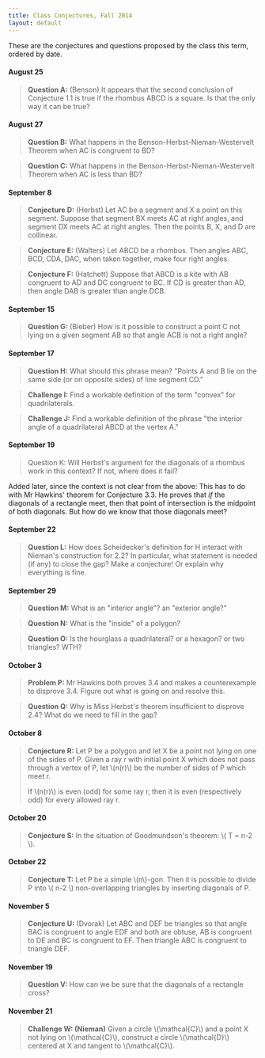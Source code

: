```yaml
---
title: Class Conjectures, Fall 2014
layout: default
---
```


These are the conjectures and questions proposed by the class this term,
ordered by date.

#### August 25

> **Question A:** (Benson) It appears that the second conclusion of Conjecture 1.1
> is true if the rhombus ABCD is a square. Is that the only way it can be true?

#### August 27

> **Question B:** What happens in the Benson-Herbst-Nieman-Westervelt Theorem
> when AC is congruent to BD?

> **Question C:** What happens in the Benson-Herbst-Nieman-Westervelt Theorem
> when AC is less than BD?

#### September 8

> **Conjecture D:** (Herbst) Let AC be a segment and X a point on this segment.
> Suppose that segment BX meets AC at right angles, and segment DX meets AC at
> right angles. Then the points B, X, and D are collinear.

> **Conjecture E:** (Walters) Let ABCD be a rhombus. Then angles ABC, BCD, CDA,
> DAC, when taken together, make four right angles.


> **Conjecture F:** (Hatchett) Suppose that ABCD is a kite with AB congruent to
> AD and DC congruent to BC. If CD is greater than AD, then angle DAB is greater
> than angle DCB.

#### September 15

> **Question G:** (Bieber) How is it possible to construct a point C not lying on
> a given segment AB so that angle ACB is not a right angle?

#### September 17

> **Question H:** What should this phrase mean?
> "Points A and B lie on the same side (or on opposite sides) of line segment CD."

> **Challenge I:** Find a workable definition of the term "convex" for quadrilaterals.

> **Challenge J:** Find a workable definition of the phrase "the interior angle
> of a quadrilateral ABCD at the vertex A."

#### September 19

> Question K: Will Herbst's argument for the diagonals of a rhombus work in this
> context? If not, where does it fail?

Added later, since the context is not clear from the above: This has to do with
Mr Hawkins' theorem for Conjecture 3.3. He proves that *if* the diagonals of a
rectangle meet, then that point of intersection is the midpoint of both
diagonals. But how do we know that those diagonals meet?


#### September 22

> **Question L:** How does Scheidecker's definition for H interact with Nieman's
> construction for 2.2? In particular, what statement is needed (if any) to
> close the gap? Make a conjecture! Or explain why everything is fine.


#### September 29

> **Question M:** What is an "interior angle"? an "exterior angle?"

> **Question N:** What is the "inside" of a polygon?

> **Question O:** Is the hourglass a quadrilateral? or a hexagon? or two triangles? WTH?

#### October 3

> **Problem P:** Mr Hawkins both proves 3.4 and makes a counterexample to
> disprove 3.4. Figure out what is going on and resolve this.

> **Question Q:** Why is Miss Herbst's theorem insufficient to disprove 2.4?
> What do we need to fill in the gap?

#### October 8

> **Conjecture R:** Let P be a polygon and let X be a point not lying on one of the sides
> of P. Given a ray r with initial point X which does not pass through a vertex of P,
> let \\(n(r)\\) be the number of sides of P which meet r.
>
> If \\(n(r)\\) is even (odd) for some ray r, then it is even (respectively odd) for
> every allowed ray r.

#### October 20

> **Conjecture S:** In the situation of Goodmundson's theorem: \\( T = n-2 \\).

#### October 22

> **Conjecture T:** Let P be a simple \\(n\\)-gon. Then it is possible to divide
> P into \\( n-2 \\) non-overlapping triangles by inserting diagonals of P.

#### November 5

> **Conjecture U:** (Dvorak) Let ABC and DEF be triangles so that angle BAC is congruent
> to angle EDF and both are obtuse, AB is congruent to DE and BC is congruent to EF.
> Then triangle ABC is congruent to triangle DEF.


#### November 19

> **Question V:** How can we be sure that the diagonals of a rectangle cross?

#### November 21

> **Challenge W: (Nieman)** Given a circle \\(\mathcal{C}\\) and a point X not lying on
> \\(\mathcal{C}\\), construct a circle \\(\mathcal{D}\\) centered at X and tangent to
> \\(\mathcal{C}\\).
